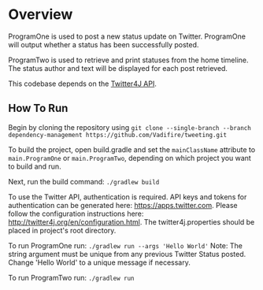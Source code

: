 # Overview
ProgramOne is used to post a new status update on Twitter. ProgramOne will output whether a status has been successfully posted.

ProgramTwo is used to retrieve and print statuses from the home timeline. The status author and text will be displayed for each post retrieved.

This codebase depends on the [Twitter4J API](http://twitter4j.org/). 

## How To Run

Begin by cloning the repository using ```git clone --single-branch --branch dependency-management https://github.com/Vadifire/tweeting.git``` 

To build the project, open build.gradle and set the ```mainClassName``` attribute to ```main.ProgramOne``` or ```main.ProgramTwo```, depending on which project you want to build and run.

Next, run the build command: ```./gradlew build```

To use the Twitter API, authentication is required.  API keys and tokens for authentication can be generated here: https://apps.twitter.com. Please follow the configuration instructions here: http://twitter4j.org/en/configuration.html. The twitter4j.properties should be placed in project's root directory.

To run ProgramOne run: ```./gradlew run --args 'Hello World'```
Note: The string argument must be unique from any previous Twitter Status posted. Change 'Hello World' to a unique message if necessary.

To run ProgramTwo run: ```./gradlew run```

